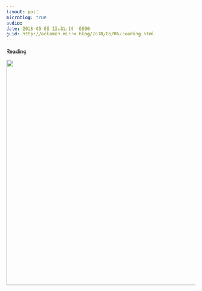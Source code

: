 ```yaml
---
layout: post
microblog: true
audio: 
date: 2018-05-06 13:31:19 -0600
guid: http://aclaman.micro.blog/2018/05/06/reading.html
---
```

Reading

<img src="http://micro.alexclaman.com/uploads/2018/908527cb20.jpg" width="600" height="600" />
